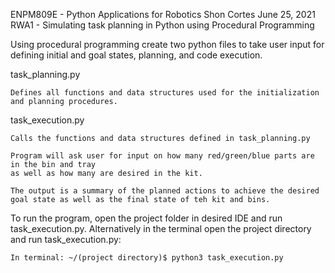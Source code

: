 ENPM809E - Python Applications for Robotics
Shon Cortes
June 25, 2021
RWA1 - Simulating task planning in Python using Procedural Programming

Using procedural programming create two python files to take user input for defining initial and goal states, planning, and code execution. 

task_planning.py

    Defines all functions and data structures used for the initialization and planning procedures.

task_execution.py

    Calls the functions and data structures defined in task_planning.py

    Program will ask user for input on how many red/green/blue parts are in the bin and tray 
    as well as how many are desired in the kit.

    The output is a summary of the planned actions to achieve the desired goal state as well as the final state of teh kit and bins.

To run the program, open the project folder in desired IDE and run task_execution.py.
Alternatively in the terminal open the project directory and run task_execution.py:

    In terminal: ~/(project directory)$ python3 task_execution.py 
